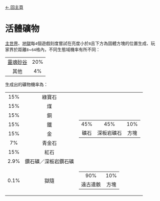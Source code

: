 [← 回主頁](../)
# 活體礦物
[主世界](https://minecraft.fandom.com/zh/wiki/主世界)、[地獄](https://minecraft.fandom.com/zh/wiki/地獄)每`4`個遊戲刻度嘗試在亮度小於`8`且下方為固體方塊的位置生成、玩家界於距離`8`~`64`格內，不同生態域機率有所不同：  

<table>
    <tr>
        <td align="center"><a href="https://minecraft.fandom.com/zh/wiki/靈魂砂谷">靈魂砂谷</a></td>
        <td align="center">20%</td>
    </tr>
    <tr>
        <td align="center">其他</td>
        <td align="center">4%</td>
    </tr>
</table>

生成出的礦物機率為：  

<table>
    <tr>
        <td align="center">15%</td>
        <td align="center">綠寶石</td>
        <td align="center" rowspan="8">
            <table>
                <tr>
                    <td align="center">45%</td>
                    <td align="center">45%</td>
                    <td align="center">10%</td>
                </tr>
                <tr>
                    <td align="center">礦石</td>
                    <td align="center">深板岩礦石</td>
                    <td align="center">方塊</td>
                </tr>
            </table>
        </td>
    </tr>
    <tr>
        <td align="center">15%</td>
        <td align="center">煤</td>
    </tr>
    <tr>
        <td align="center">15%</td>
        <td align="center">銅</td>
    </tr>
    <tr>
        <td align="center">15%</td>
        <td align="center">鐵</td>
    </tr>
    <tr>
        <td align="center">15%</td>
        <td align="center">金</td>
    </tr>
    <tr>
        <td align="center">7%</td>
        <td align="center">青金石</td>
    </tr>
    <tr>
        <td align="center">15%</td>
        <td align="center">紅石</td>
    </tr>
    <tr>
        <td align="center">2.9%</td>
        <td align="center">鑽石礦／深板岩鑽石礦</td>
    </tr>
    <tr>
        <td align="center">0.1%</td>
        <td align="center">獄隨</td>
        <td align="center">
            <table>
                <tr>
                    <td align="center">90%</td>
                    <td align="center">10%</td>
                </tr>
                <tr>
                    <td align="center">遠古遺骸</td>
                    <td align="center">方塊</td>
                </tr>
            </table>
        </td>
    </tr>
</table>